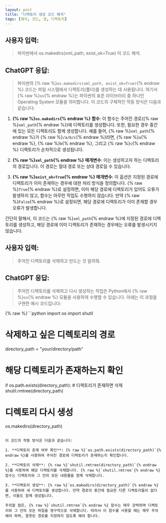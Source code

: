 ```yaml
---
layout: post
title: "디렉토리 생성 코드 해석"
tags: [해석, 코드, 생, 디렉토리]
---
```


## 사용자 입력:
> 파이썬에서 os.makedirs(xml_path, exist_ok=True) 이 코드 해석.

## ChatGPT 응답:
> 파이썬의 {% raw %}`os.makedirs(xml_path, exist_ok=True)`{% endraw %} 코드는 파일 시스템에서 디렉토리(폴더)를 생성하는 데 사용됩니다. 여기서 {% raw %}`os`{% endraw %}는 파이썬의 표준 라이브러리 중 하나인 Operating System 모듈을 의미합니다. 이 코드의 구체적인 작동 방식은 다음과 같습니다:

1. **{% raw %}`os.makedirs`{% endraw %} 함수**: 이 함수는 주어진 경로({% raw %}`xml_path`{% endraw %})에 디렉토리를 생성합니다. 또한, 필요한 경우 중간에 있는 모든 디렉토리도 함께 생성합니다. 예를 들어, {% raw %}`xml_path`{% endraw %}가 {% raw %}`/a/b/c`{% endraw %}라면, {% raw %}`a`{% endraw %}, {% raw %}`b`{% endraw %}, 그리고 {% raw %}`c`{% endraw %} 디렉토리가 순차적으로 생성됩니다.

2. **{% raw %}`xml_path`{% endraw %} 매개변수**: 이는 생성하고자 하는 디렉토리의 경로입니다. 이 경로는 절대 경로 또는 상대 경로일 수 있습니다.

3. **{% raw %}`exist_ok=True`{% endraw %} 매개변수**: 이 옵션은 지정된 경로에 디렉토리가 이미 존재하는 경우에 대한 처리 방식을 정의합니다. {% raw %}`True`{% endraw %}로 설정하면, 이미 해당 경로에 디렉토리가 있어도 오류가 발생하지 않고, 함수는 아무런 작업도 수행하지 않습니다. 만약 {% raw %}`False`{% endraw %}로 설정되면, 해당 경로에 디렉토리가 이미 존재할 경우 오류가 발생합니다.

간단히 말해서, 이 코드는 {% raw %}`xml_path`{% endraw %}에 지정된 경로에 디렉토리를 생성하고, 해당 경로에 이미 디렉토리가 존재하는 경우에는 오류를 발생시키지 않습니다.

## 사용자 입력:
> 주어진 디렉토리를 삭제하고 만드는 것 알려줘.

## ChatGPT 응답:
> 주어진 디렉토리를 삭제하고 다시 생성하는 작업은 Python에서 {% raw %}`os`{% endraw %} 모듈을 사용하여 수행할 수 있습니다. 아래는 이 과정을 구현한 예시 코드입니다:

{% raw %}```python
import os
import shutil

# 삭제하고 싶은 디렉토리의 경로
directory_path = "your/directory/path"

# 해당 디렉토리가 존재하는지 확인
if os.path.exists(directory_path):
    # 디렉토리가 존재하면 삭제
    shutil.rmtree(directory_path)

# 디렉토리 다시 생성
os.makedirs(directory_path)
```{% endraw %}

이 코드의 작동 방식은 다음과 같습니다:

1. **디렉토리 존재 여부 확인**: {% raw %}`os.path.exists(directory_path)`{% endraw %}를 사용하여 주어진 경로에 디렉토리가 존재하는지 확인합니다.

2. **디렉토리 삭제**: {% raw %}`shutil.rmtree(directory_path)`{% endraw %}를 사용하여 해당 디렉토리를 삭제합니다. {% raw %}`shutil.rmtree`{% endraw %} 함수는 디렉토리와 그 안의 모든 내용물을 함께 삭제합니다.

3. **디렉토리 생성**: {% raw %}`os.makedirs(directory_path)`{% endraw %}를 사용하여 새 디렉토리를 생성합니다. 만약 경로의 중간에 필요한 다른 디렉토리들이 없다면, 이들도 함께 생성됩니다.

주의할 점은, {% raw %}`shutil.rmtree`{% endraw %} 함수는 매우 강력하며 디렉토리와 그 안의 모든 파일을 영구적으로 삭제합니다. 따라서 이 함수를 사용할 때는 매우 주의해야 하며, 잘못된 경로를 지정하지 않도록 해야 합니다.

